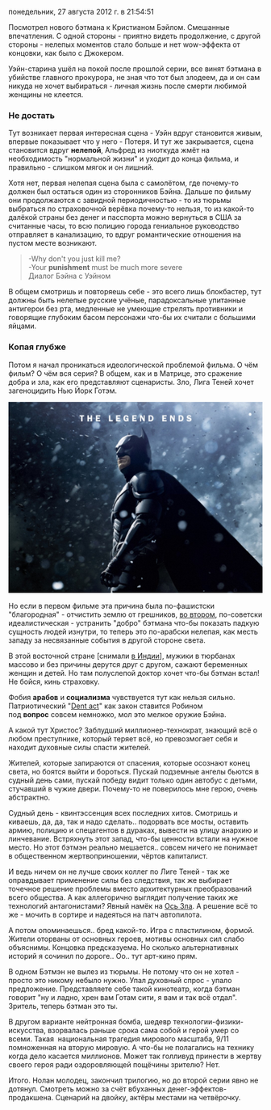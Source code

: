 понедельник, 27 августа 2012 г. в 21:54:51

Посмотрел нового бэтмана к Кристианом Бэйлом. Смешанные впечатления. С одной стороны - приятно видеть продолжение, с другой стороны - нелепых моментов стало больше и нет wow-эффекта от концовки, как было с Джокером.

  

Уэйн-старина ушёл на покой после прошлой серии, все винят бэтмана в убийстве главного прокурора, не зная что тот был злодеем, да и он сам никуда не хочет выбираться - личная жизнь после смерти любимой женщины не клеется.

### Не достать

Тут возникает первая интересная сцена - Уэйн вдруг становится живым, впервые показывает что у него - Потеря. И тут же закрывается, сцена становится вдруг **нелепой**, Альфред из ниоткуда жмёт на необходимость "нормальной жизни" и уходит до конца фильма, и правильно - слишком мягок и он лишний.

Хотя нет, первая нелепая сцена была с самолётом, где почему-то должен был остаться один из сторонников Бэйна. Дальше по фильму они продолжаются с завидной периодичностью - то из тюрьмы выбраться по страховочной верёвка почему-то нельзя, то из какой-то далёкой страны без денег и пасспорта можно вернуться в США за считанные часы, то всю полицию города гениальное руководство отправляет в канализацию, то вдруг романтические отношения на пустом месте возникают.

> -Why don't you just kill me?  
> -Your **punishment** must be much more severe  
> Диалог Бэйна с Уэйном

В общем смотришь и повторяешь себе - это всего лишь блокбастер, тут должны быть нелепые русские учёные, парадоксальные упитанные антигерои без рта, медленные не умеющие стрелять противники и говорящие глубоким басом персонажи что-бы их считали с большими яйцами.

### Копая глубже

Потом я начал проникаться идеологической проблемой фильма. О чём фильм? О чём вся серия? В общем, как и в Матрице, это сражение добра и зла, как его представляют сценаристы. Зло, Лига Теней хочет загеноцидить Нью Йорк Готэм.

![](img/The-Dark-Knight-Rises-the-dark-knight-rises-30989937-1600-1200-1024x768.jpg)

Но если в первом фильме эта причина была по-фашистски "благородная" - отчистить землю от грешников, [во втором](http://kurapov.name/rus/pleasure/movies/the_dark_knight/), по-советски идеалистическая - устранить "добро" бэтмана что-бы показать падкую сущность людей изнутри, то теперь это по-арабски нелепая, как месть западу за несвязанные события в другой стороне света. 

В этой восточной стране [снимали [в Индии](https://en.wikipedia.org/wiki/Mehrangarh_Fort)], мужики в тюрбанах массово и без причины дерутся друг с другом, сажают беременных женщин и детей. Но там полуслепой доктор хочет что-бы бэтман встал! Не бойся, кинь страховку.

Фобия **арабов** и **социализма** чувствуется тут как нельзя сильно. Патриотический "[Dent act](http://batman.wikia.com/wiki/Dent_Act)" как закон ставится Робином под **вопрос** совсем немножко, мол это мелкое оружие Бэйна.

А какой тут Христос? Заблудший миллионер-технократ, знающий всё о любом преступнике, который теряет всё, но превозмогает себя и находит духовные силы спасти жителей. 

Жителей, которые запираются от спасения, которые осознают конец света, но боятся выйти и бороться. Пускай подземные ангелы бьются в судный день сами, пускай победу видит только один автобус с детьми, стучавший в чужие двери. Почему-то не поверилось мне герою, очень абстрактно.

Судный день - квинтэссенция всех последних хитов. Смотришь и киваешь, да, да, так и надо сделать.. подорвать все мосты, оставить армию, полицию и спецагентов в дураках, вывести на улицу анархию и линчевание. Встряхнуть этот запад, что-бы ценности встали на нужное место. Но этот бэтмэн реально мешается.. совсем ничего не понимает в общественном жертвоприношении, чёртов капиталист.  

И ведь ничем он не лучше своих коллег по Лиге Теней - так же оправдывает применение силы без следствия, так же выбирает точечное решение проблемы вместо архитектурных преобразований всего общества. А как аллегорично выглядит получение таких же технологий антагонистами? Явный намёк на [Ось Зла](http://ru.wikipedia.org/wiki/%D0%9E%D1%81%D1%8C_%D0%B7%D0%BB%D0%B0_(%D0%BF%D0%BE%D0%BB%D0%B8%D1%82%D0%B8%D0%BA%D0%B0)). А решение всё то же - мочить в сортире и надеяться на патч автопилота.

А потом опоминаешься.. бред какой-то. Игра с пластилином, формой. Жители оторваны от основных героев, мотивы основных сил слабо объяснимы. Концовка предсказуема. Но сколько альтернативных историй я сочинил по дороге.. Оо.. тут арт-кино прям. 

В одном Бэтмэн не вылез из тюрьмы. Не потому что он не хотел - просто это никому небыло нужно. Упал духовный спрос - упало предложение. Представляете себе такой кинотеатр, когда бэтман говорит "ну и ладно, хрен вам Готам сити, я вам и так всё отдал". Зритель, теперь бэтман это ты.

В другом варианте нейтронная бомба, шедевр технологии-физики-искусства, взорвалась раньше срока сама собой и герой умер со всеми. Такая  национальная трагедия мирового масштаба, 9/11 помноженная на вторую мировую. А что-бы не полагались на технику когда дело касается миллионов. Может так голливуд принести в жертву своего героя ради оздоровляющей пощёчины зрителю? Нет.

Итого. Нолан молодец, закончил трилогию, но до второй серии явно не дотянул. Смотреть можно за счёт вбуханных денег-эффектов-продакшена. Сценарий на двойку, актёры местами на четвёрочку.